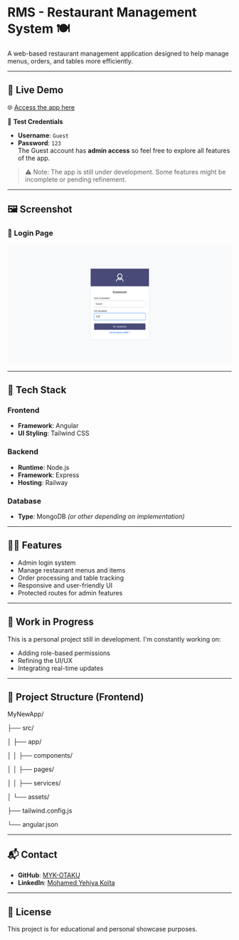 # RMS - Restaurant Management System 🍽️

A web-based restaurant management application designed to help manage menus, orders, and tables more efficiently.

---

## 🔗 Live Demo

🌐 [Access the app here](https://mohamedyehiyakoita.vercel.app)

🧪 **Test Credentials**  
- **Username**: `Guest`  
- **Password**: `123`  
The Guest account has **admin access** so feel free to explore all features of the app.

> ⚠️ Note: The app is still under development. Some features might be incomplete or pending refinement.

---

## 🖼️ Screenshot

### 🔐 Login Page
![Login Page](./screenshots/login-preview.PNG)

---

## 🧰 Tech Stack

### Frontend
- **Framework**: Angular
- **UI Styling**: Tailwind CSS

### Backend
- **Runtime**: Node.js
- **Framework**: Express
- **Hosting**: Railway

### Database
- **Type**: MongoDB *(or other depending on implementation)*

---

## 🧑‍💻 Features

- Admin login system  
- Manage restaurant menus and items  
- Order processing and table tracking  
- Responsive and user-friendly UI  
- Protected routes for admin features

---

## 🚧 Work in Progress

This is a personal project still in development. I'm constantly working on:
- Adding role-based permissions
- Refining the UI/UX
- Integrating real-time updates

---

## 📁 Project Structure (Frontend)

MyNewApp/

├── src/

│ ├── app/

│ │ ├── components/

│ │ ├── pages/

│ │ ├── services/

│ └── assets/

├── tailwind.config.js

└── angular.json


---

## 📬 Contact

- **GitHub**: [MYK-OTAKU](https://github.com/MYK-OTAKU)
- **LinkedIn**: [Mohamed Yehiya Koïta](https://www.linkedin.com/in/mohamed-yehiya-koita)

---

## 📝 License

This project is for educational and personal showcase purposes.
